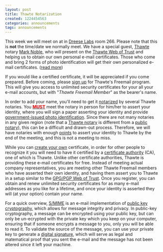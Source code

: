 ```yaml
---
layout: post
title: Thawte Notarization
created: 1224454563
categories: announcements
tags: announcements
---
```

<p>This week we will meet on <!--date goes here--> at <!--time goes here--> in <!--alternate location goes here--><a href="http://www.osu.edu/map/building.php?building=279">Dreese Labs</a> room 266. Please note that this is <b>not</b> the time/date we normally meet. We have a special guest, <a href="https://www.thawte.com/">Thawte</a> notary <a href="http://en.wikipedia.org/wiki/Mark_M._Noble">Mark Noble</a>, who will present on the <a rel="nofollow" href="https://www.thawte.com/ssl-digital-certificates/free-guides-whitepapers/pdf/wot_eng.pdf" onClick="window.open('https://www.thawte.com/ssl-digital-certificates/free-guides-whitepapers/pdf/wot_eng.pdf','_blank','toolbar=no, location=no, directories=no, status=no, menubar=no, scrollbars=yes, resizable=yes, copyhistory=no, width=650, height=768'); return false;">Thawte Web of Trust</a> and helping us to obtain our own personal e-mail certificates. Those who come and bring 2 forms of photo identification will get their own personalized e-mail certificates. (<a href="/thawte_wot">read more</a>)</p>
<!--break-->
<p>If you would like a certified certificate, it will be appreciated if you come prepared. Before coming, please <a href="https://www.thawte.com/secure-email/personal-email-certificates/index.html" title="https://www.thawte.com/secure-email/personal-email-certificates/index.html" onClick="window.open('https://www.thawte.com/cgi/enroll/personal/step1.exe','_blank','toolbar=no, location=no, directories=no, status=no, menubar=no, scrollbars=yes, resizable=yes, copyhistory=no, width=516, height=500');return false;
">sign up</a> for Thawte's Freemail program. This will give you access to unlimited security certificates for your all your e-mail accounts, but with "<i>Thawte Freemail Member</i>" as the bearer's name.</p>

<p>In order to add your name, you'll need to get it <a href="https://www.thawte.com/cgi/personal/wot/contents.exe" title="https://www.thawte.com/cgi/personal/wot/contents.exe - Login Required" onClick="if(!confirm('You must already have registered with Thawte in order to access this page.')){return false;}">notarized</a> by several Thawte notaries. You <b><u><font color="#ff0000">MUST</font></u></b> meet the notary in person for him/her to assert your identity, where you will sign a paper asserting your identity and provide <a href="http://www.thawte.com/secure-email/web-of-trust-wot/wot_validation.html" title="http://www.thawte.com/secure-email/web-of-trust-wot/wot_validation.html">government-issued photo identification</a>. Since there are not many notaries in any given region (note that a <a href="https://www.thawte.com/secure-email/web-of-trust-wot/wot_rules.html" title="https://www.thawte.com/secure-email/web-of-trust-wot/wot_rules.html">Thawte notary</a> is different from a <a href="http://en.wikipedia.org/wiki/Notary_public" title="Public Notary - Wikipedia, the free encyclopedia">public notary</a>), this can be a difficult and drawn-out process. Therefore, we will have notaries with enough <a href="https://www.thawte.com/secure-email/web-of-trust-wot/wot_points.html">points</a> to assert your identity to Thawte by the end of the meeting, and this is not a meeting to miss.</p>

<p>While you can <a href="http://kb.mozillazine.org/Getting_an_SMIME_certificate#Self-signed_certificates">create your own</a> certificate, in order for other people to recognize it you will need to have it certified by a <a href="http://en.wikipedia.org/wiki/Certificate_authority">certificate authority</a> (CA), one of which is Thawte. Unlike other certificate authorities, Thawte is providing these e-mail certificates for free. Instead of meeting actual company representatives, you are meeting other Thawte Freemail members who have asserted their own identity, and having them assert you to Thawte in a setup similar to the <a href="http://en.wikipedia.org/wiki/Web_of_trust" title="Web of Trust - Wikipedia, the free encyclopedia">GPG/PGP Web of Trust</a>. Once you register, you can obtain and renew unlimited security certificates for as many e-mail addresses as you like for a lifetime, and once your identity is asserted they will (at your option) contain your name.</p>

<p>For a quick overview, <a href="http://en.wikipedia.org/wiki/S/MIME" title="S/MIME - Wikipedia, the free encyclopedia">S/MIME</a> is an e-mail implementation of <a href="http://en.wikipedia.org/wiki/Public-key_cryptography" title="Public-key cryptography - Wikipedia, the free encyclopedia">public key cryptography</a>, which allows for message integrity and privacy. In public-key cryptography, a message can be encrypted using your public key, but can only be un-ecrypted with the private key which you keep on your computer, ensuring that if someone encrypts a message to you, only you will be able to read it. To validate the source of the message, you can use your private key to generate a <a href="http://en.wikipedia.org/wiki/Digital_signature" title="Digital signature, Wikipedia, the free encyclopedia">digital signature</a>, which will serve as legal and matematical proof that you sent the e-mail and the message has not been altered since it left your machine.</p>
